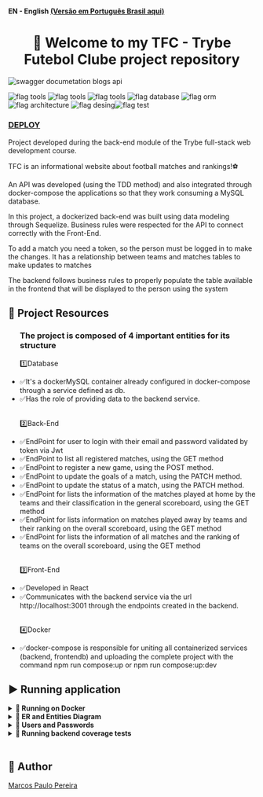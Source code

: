 #### EN - English [(Versão em Português Brasil aqui)](https://github.com/m4rcos-dev/FullStack-project-trybe-futebol-clube/blob/main/README_pt-br.md)

<h1 align="center">🎉 Welcome to my TFC - Trybe Futebol Clube project repository </h1>

![swagger documetation blogs api](https://user-images.githubusercontent.com/104791582/227270241-972e482f-f3f8-46c5-a4a5-43fb2d7bc9e3.gif)

![flag tools](https://img.shields.io/badge/Tools-%20Docker%20|%20Node.js-9cf) ![flag tools](https://img.shields.io/badge/Languages-JavaScript|%20TypeScript-yellow) ![flag tools](https://img.shields.io/badge/Frameworks-Express%20|%20JWT%20|%20React-yelow) ![flag database](https://img.shields.io/badge/Database-MySql-green) ![flag orm](https://img.shields.io/badge/ORM-Sequelize-blue)![flag architecture](https://img.shields.io/badge/Architecture-P.O.O-orange) ![flag desing](https://img.shields.io/badge/Design%20Patterns-S.O.L.I.D-brown)![flag test](https://img.shields.io/badge/Test%20Patterns-T.D.D%20|%20Mocha%20|%20Chai%20|%20Sinon-purple)


### [DEPLOY](https://tfc.up.railway.app/)

<p>Project developed during the back-end module of the Trybe full-stack web development course.</p>
<p>TFC is an informational website about football matches and rankings!⚽</p>
<p>An API was developed (using the TDD method) and also integrated through docker-compose the applications so that they work consuming a MySQL database.</p>
<p>In this project, a dockerized back-end was built using data modeling through Sequelize. Business rules were respected for the API to connect correctly with the Front-End.</p>
<p>To add a match you need a token, so the person must be logged in to make the changes. It has a relationship between teams and matches tables to make updates to matches</p>
<p>The backend follows business rules to properly populate the table available in the frontend that will be displayed to the person using the system</p>

## 🔨 Project Resources

<ul>
<h3>The project is composed of 4 important entities for its structure</h3>
<p>1️⃣Database</p>
<li>✅It's a dockerMySQL container already configured in docker-compose through a service defined as db.</li>
<li>✅Has the role of providing data to the backend service.</li>
<br>
<p>2️⃣Back-End</p>
<li>✅EndPoint for user to login with their email and password validated by token via Jwt</li>
<li>✅EndPoint to list all registered matches, using the GET method</li>
<li>✅EndPoint to register a new game, using the POST method.</li>
<li>✅EndPoint to update the goals of a match, using the PATCH method.</li>
<li>✅EndPoint to update the status of a match, using the PATCH method.</li>
<li>✅EndPoint for lists the information of the matches played at home by the teams and their classification in the general scoreboard, using the GET method</li>
<li>✅EndPoint for lists information on matches played away by teams and their ranking on the overall scoreboard, using the GET method</li>
<li>✅EndPoint for lists the information of all matches and the ranking of teams on the overall scoreboard, using the GET method</li>
<br>
<p>3️⃣Front-End</p>
<li>✅Developed in React</li>
<li>✅Communicates with the backend service via the url http://localhost:3001 through the endpoints created in the backend.</li>
<br>
<p>4️⃣Docker</p>
<li>✅docker-compose is responsible for uniting all containerized services (backend, frontendb) and uploading the complete project with the command npm run compose:up or npm run compose:up:dev</li>
</ul>

## ▶️ Running application
<details>
   <summary><strong>🐋 Running on Docker</strong></summary>

> ℹ️ Install dependencies with `npm run install:apps`.

**⚠️ Before starting, your docker-compose needs to be at version 1.29 or higher. [See here](https://www.digitalocean.com/community/tutorials/how-to-install-and-use-docker-compose-on-ubuntu-20-04-pt) ou [in the documentation](https://docs.docker.com/compose/install/) how to install it. In the first article, you can replace where you are with `1.26.0` with `1.29.2`.**

> ℹ️ Run the `backend`, `frontend` and `db` services with the `docker-compose up -d --build` command.

   - Remember to stop `mysql` if you are using it locally on the default port (`3306`), or adapt it, if you want to use the application in containers;

   - These services will initialize a container named `app-backend`, `app-frontend` and another named `db`;

   - From here you can access the application at `http://localhost:3000`;

   - The back-end endpoints are found at `http://localhost:3001`;

   - **⚠️ Attention:** Do not run the npm audit fix command! It updates several project dependencies, and this update causes conflicts.

   - ✨ **Tip:** The `Remote - Containers` extension is indicated so that you can develop your application in the Docker container directly in VS Code, as you do with your local files.

   <img src="https://user-images.githubusercontent.com/104791582/213542711-a092f145-a6e3-4172-89f4-417379cfefae.png" width="800px" >

</details>
<details>
   <summary id="diagram"><strong>🎲 ER and Entities Diagram</strong></summary>

   #### Entity-Relationship Diagram

   ![der](https://user-images.githubusercontent.com/104791582/227309223-b1ad518d-b31f-4546-8b31-eb429df8d0d2.jpg)

   ---

⚠️ The package.json in the `app/backend` directory contains a `scriptdb:reset` which is responsible for "dropping" the database, recreating and executing the migrations and seeders. You can execute it with the command `npm run db:reset` if for some reason you need to recreate the database.

⚠️ Any execution referring to sequelize-cli must be performed inside the `app/backend` directory. Make sure that before running sequelize commands there already exists a compiled back-end version (`app/build` directory), otherwise just run `npm run build` to compile. Sequelize will only work correctly if the project is compiled .

⚠️ sequelize has already been initialized, so it is NOT necessary to run `sequelize init` again.

<br />
</details>
<details>
    <summary><strong>🏦 Users and Passwords</strong></summary>

   The application has a pre-registered default user and password and with its admin permissions activated in the bank. Use to test the application.

   > Email: admin@admin.com

   > Password: secret_admin

<br />
</details>
<details>
    <summary><strong>🧪 Running backend coverage tests</strong></summary><br />

    To run coverage tests on the backend, use the command: `npm run test:coverage`.

⚠️ For the above command to work locally (outside the container) you must configure the `.env` file in the root of the back-end with the environment variables below.

```
   JWT_SECRET =jwt_secret
   APP_PORT=3001
   DB_USER=your_user
   DB_PASS=your_password
   DB_HOST=localhost
   DB_PORT=3306
```

</details>
</br>

## 🧔 Author

<div class="badge-base LI-profile-badge" data-locale="en_US" data-size="medium" data-theme="dark" data-type="VERTICAL" data-vanity="dev-marcospaulo " data-version="v1"><a class="badge-base__link LI-simple-link" href="https://br.linkedin.com/in/dev-marcospaulo?trk=profile-badge">Marcos Paulo Pereira</a></div>
